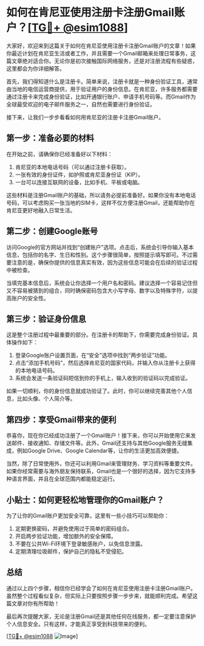 # 如何在肯尼亚使用注册卡注册Gmail账户？[[TG💪+ @esim1088](https://t.me/s/esim1088)]

大家好，欢迎来到这篇关于如何在肯尼亚使用注册卡注册Gmail账户的文章！如果你最近计划在肯尼亚生活或者工作，并且需要一个Gmail邮箱来处理日常事务，这篇文章绝对适合你。无论你是初次接触国际网络服务，还是对注册流程有些疑惑，这里都会为你详细解答。

首先，我们得知道什么是注册卡。简单来说，注册卡就是一种身份验证工具，通常由当地的电信运营商提供，用于验证用户的身份信息。在肯尼亚，许多服务都需要通过注册卡来完成身份验证，比如开通银行账户、申请手机号码等。而Gmail作为全球最受欢迎的电子邮件服务之一，自然也需要进行身份验证。

接下来，让我们一步步看看如何用肯尼亚的注册卡注册Gmail账户。

## 第一步：准备必要的材料

在开始之前，请确保你已经准备好以下材料：
1. 肯尼亚的本地电话号码（可以通过注册卡获取）。
2. 一张有效的身份证件，如护照或肯尼亚身份证（KIP）。
3. 一台可以连接互联网的设备，比如手机、平板或电脑。

这些材料是注册Gmail账户的基础，所以请务必提前准备好。如果你没有本地电话号码，可以考虑购买一张当地的SIM卡，这样不仅方便注册Gmail，还能帮助你在肯尼亚更好地融入日常生活。

## 第二步：创建Google账号

访问Google的官方网站并找到“创建账户”选项。点击后，系统会引导你输入基本信息，包括你的名字、生日和性别。这个步骤很简单，按照提示填写即可。不过需要注意的是，确保你提供的信息真实有效，因为这些信息可能会在后续的验证过程中被检查。

当填完基本信息后，系统会让你选择一个用户名和密码。建议选择一个容易记住但又不容易被猜到的组合，同时确保密码包含大小写字母、数字以及特殊字符，以提高账户的安全性。

## 第三步：验证身份信息

这是整个注册过程中最重要的部分。在注册卡的帮助下，你需要完成身份验证。具体操作如下：

1. 登录Google账户设置页面，在“安全”选项中找到“两步验证”功能。
2. 点击“添加手机号码”，然后选择肯尼亚的国家代码，并输入你从注册卡上获得的本地电话号码。
3. 系统会发送一条验证码短信到你的手机上，输入收到的验证码以完成验证。

如果一切顺利，你的身份信息就成功验证了。此时，你可以继续完善其他个人信息，比如头像、个人简介等。

## 第四步：享受Gmail带来的便利

恭喜你，现在你已经成功注册了一个Gmail账户！接下来，你可以开始使用它来发送邮件、接收通知、存储文件等。此外，Gmail还支持与其他Google服务无缝集成，例如Google Drive、Google Calendar等，让你的生活更加高效便捷。

当然，除了日常使用外，你还可以利用Gmail来管理财务、学习资料等重要文件。如果你经常需要与海外朋友保持联系，Gmail也是一个很好的选择，因为它支持多种语言界面，并且在全球范围内都能稳定运行。

## 小贴士：如何更轻松地管理你的Gmail账户？

为了让你的Gmail账户更加安全可靠，这里有一些小技巧可以帮助你：

1. 定期更换密码，并避免使用过于简单的密码组合。
2. 开启两步验证功能，增加额外的安全保障。
3. 不要在公共Wi-Fi环境下登录敏感账户，以免信息泄露。
4. 定期清理垃圾邮件，保护自己的隐私不受侵犯。

## 总结

通过以上四个步骤，相信你已经学会了如何在肯尼亚使用注册卡注册Gmail账户。虽然整个过程看似复杂，但实际上只要按照步骤一步步来，就能顺利完成。希望这篇文章对你有所帮助！

最后再次提醒大家，无论是注册Gmail还是其他任何在线服务，都一定要注意保护个人信息安全。只有这样，才能真正享受到科技带来的便利。

[[TG💪+ @esim1088](https://t.me/s/esim1088) ![Image](https://i.postimg.cc/4NQfJmqS/Snipaste-2025-05-13-00-14-12.png)]